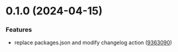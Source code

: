 # 0.1.0 (2024-04-15)


### Features

* replace packages.json and modify changelog action ([9363090](https://github.com/binary-braids/github-actions-runner/commit/93630900c5b10815e90ab640f8b530930d5fe41c))




